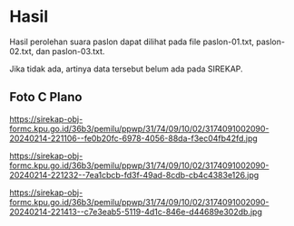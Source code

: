 # Hasil

Hasil perolehan suara paslon dapat dilihat pada file paslon-01.txt, paslon-02.txt, dan paslon-03.txt.

Jika tidak ada, artinya data tersebut belum ada pada SIREKAP.

## Foto C Plano

https://sirekap-obj-formc.kpu.go.id/36b3/pemilu/ppwp/31/74/09/10/02/3174091002090-20240214-221106--fe0b20fc-6978-4056-88da-f3ec04fb42fd.jpg

https://sirekap-obj-formc.kpu.go.id/36b3/pemilu/ppwp/31/74/09/10/02/3174091002090-20240214-221232--7ea1cbcb-fd3f-49ad-8cdb-cb4c4383e126.jpg

https://sirekap-obj-formc.kpu.go.id/36b3/pemilu/ppwp/31/74/09/10/02/3174091002090-20240214-221413--c7e3eab5-5119-4d1c-846e-d44689e302db.jpg

